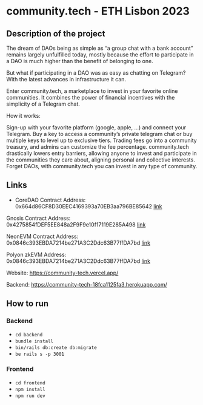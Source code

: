 # community.tech - ETH Lisbon 2023

## Description of the project

The dream of DAOs being as simple as “a group chat with a bank account” remains largely unfulfilled today, mostly because the effort to participate in a DAO is much higher than the benefit of belonging to one.

But what if participating in a DAO was as easy as chatting on Telegram? With the latest advances in infrastructure it can.

Enter community.tech, a marketplace to invest in your favorite online communities. It combines the power of financial incentives with the simplicity of a Telegram chat.

How it works:

Sign-up with your favorite platform (google, apple, …) and connect your Telegram.
Buy a key to access a community’s private telegram chat or buy multiple keys to level up to exclusive tiers.
Trading fees go into a community treasury, and admins can customize the fee percentage.
community.tech drastically lowers entry barriers, allowing anyone to invest and participate in the communities they care about, aligning personal and collective interests. Forget DAOs, with community.tech you can invest in any type of community.

## Links

- CoreDAO Contract Address: 0x664d86CF8D30EEC4169393a70EB3aa796BE85642 [link](https://scan.test.btcs.network/address/0x664d86cf8d30eec4169393a70eb3aa796be85642)

Gnosis Contract Address: 0x4275854fDEF5EE848a2F9F9e10f17119E285A498 [link](https://gnosisscan.io/address/0x4275854fDEF5EE848a2F9F9e10f17119E285A498)

NeonEVM Contract Address: 0x0846c393EBDA7214be271A3C2Ddc63B77ffDA7bd [link](https://devnet.neonscan.org/address/0x0846c393EBDA7214be271A3C2Ddc63B77ffDA7bd)

Polyon zkEVM Address: 0x0846c393EBDA7214be271A3C2Ddc63B77ffDA7bd [link](https://testnet-zkevm.polygonscan.com/address/0x0846c393EBDA7214be271A3C2Ddc63B77ffDA7bd)

Website: https://community-tech.vercel.app/

Backend: https://community-tech-18fca1125fa3.herokuapp.com/

## How to run

### Backend

- `cd backend`
- `bundle install`
- `bin/rails db:create db:migrate`
- `be rails s -p 3001`

### Frontend

- `cd frontend`
- `npm install`
- `npm run dev`
